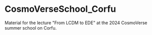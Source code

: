 # CosmoVerseSchool_Corfu
Material for the lecture "From LCDM to EDE" at the 2024 CosmoVerse summer school on Corfu.
